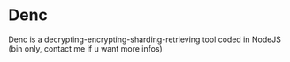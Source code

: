 # Denc
Denc is a decrypting-encrypting-sharding-retrieving tool coded in NodeJS (bin only, contact me if u want more infos)
